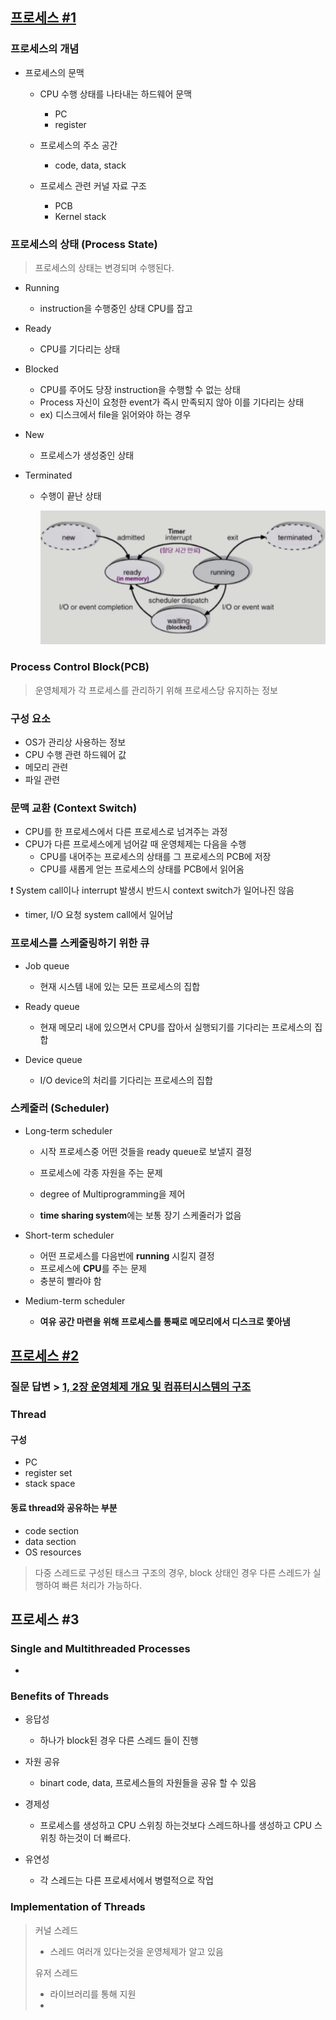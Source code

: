 ## [프로세스 #1](https://core.ewha.ac.kr/publicview/C0101020140318134023355997?vmode=f)

### 프로세스의 개념

- 프로세스의 문맥

  - CPU 수행 상태를 나타내는 하드웨어 문맥

    - PC
    - register

  - 프로세스의 주소 공간

    - code, data, stack

  - 프로세스 관련 커널 자료 구조

    - PCB
    - Kernel stack

    


### 프로세스의  상태 (Process State)

> 프로세스의 상태는 변경되며 수행된다.

* Running

  * instruction을 수행중인 상태 CPU를 잡고

* Ready

  * CPU를 기다리는 상태

* Blocked

  * CPU를 주어도 당장 instruction을 수행할 수 없는 상태
  * Process 자신이 요청한 event가 즉시 만족되지 않아 이를 기다리는 상태
  * ex) 디스크에서 file을 읽어와야 하는 경우

* New

  *  프로세스가 생성중인 상태

* Terminated

  * 수행이 끝난 상태

    ![image-20220906193011073](3장-프로세스.assets/image-20220906193011073.png)

### Process Control Block(PCB)

> 운영체제가 각 프로세스를 관리하기 위해 프로세스당 유지하는 정보

### 구성 요소

* OS가 관리상 사용하는 정보
* CPU 수행 관련 하드웨어 값
* 메모리 관련
* 파일 관련



### 문맥 교환 (Context Switch)

- CPU를 한 프로세스에서 다른 프로세스로 넘겨주는 과정
- CPU가 다른 프로세스에게 넘어갈 때 운영체제는 다음을 수행
  - CPU를 내어주는 프로세스의 상태를 그 프로세스의 PCB에 저장
  - CPU를 새롭게 얻는 프로세스의 상태를 PCB에서 읽어옴


:exclamation: System call이나 interrupt 발생시 반드시 context switch가 일어나진 않음

* timer, I/O 요청 system call에서 일어남



### 프로세스를 스케줄링하기 위한 큐

- Job queue

  - 현재 시스템 내에 있는 모든 프로세스의 집합

- Ready queue

  - 현재 메모리 내에 있으면서 CPU를 잡아서 실행되기를 기다리는 프로세스의 집합

- Device queue

  - I/O device의 처리를 기다리는 프로세스의 집합

  

### 스케줄러 (Scheduler)

* Long-term scheduler

  * 시작 프로세스중 어떤 것들을 ready queue로 보낼지 결정

  * 프로세스에 각종 자원을 주는 문제

  * degree of Multiprogramming을 제어

  * **time sharing system**에는 보통 장기 스케줄러가 없음

    

* Short-term scheduler

  * 어떤 프로세스를 다음번에 **running** 시킬지 결정
  * 프로세스에 **CPU**를 주는 문제
  * 충분히 빨라야 함

* Medium-term scheduler

  * **여유 공간 마련을 위해 프로세스를 통째로 메모리에서 디스크로 쫓아냄**

    

## [프로세스 #2](https://core.ewha.ac.kr/publicview/C0101020140321141759959993?vmode=f)

### 질문 답변 > [1, 2장 운영체제 개요 및 컴퓨터시스템의 구조](/운영체제/1,-2장-운영체제-개요-및-컴퓨터시스템의-구조.md)

### Thread

#### 구성

* PC
* register set
* stack space

#### 동료 thread와 공유하는 부분

*  code section
* data section
* OS resources

> 다중 스레드로 구성된 태스크 구조의 경우, block 상태인 경우 다른 스레드가 실행하여 빠른 처리가 가능하다.

## 프로세스 #3

### Single and Multithreaded Processes

- 

### Benefits of Threads

- 응답성
  - 하나가 block된 경우 다른 스레드 들이 진행

- 자원 공유
  - binart code, data, 프로세스들의 자원들을 공유 할 수 있음

- 경제성
  - 프로세스를 생성하고 CPU 스위칭 하는것보다 스레드하나를 생성하고 CPU 스위칭 하는것이 더 빠르다.

- 유연성
  - 각 스레드는 다른 프로세서에서 병렬적으로 작업


### Implementation of Threads

> 커널 스레드
>
> * 스레드 여러개 있다는것을 운영체제가 알고 있음
>
> 유저 스레드
>
> * 라이브러리를 통해 지원
> * 